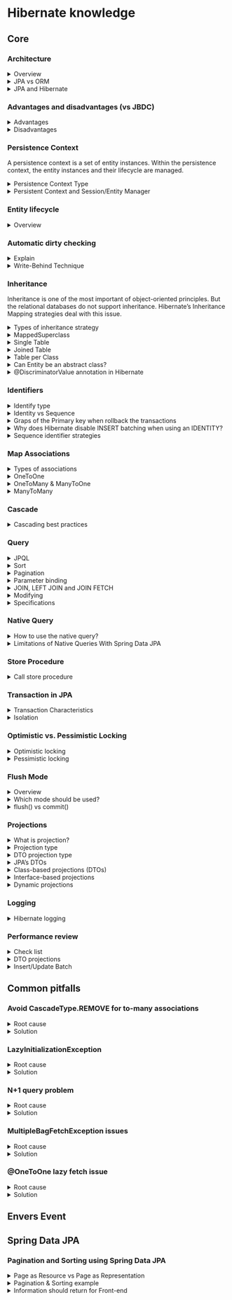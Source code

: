 # Hibernate knowledge
## Core
### Architecture

<details>
  <summary>Overview</summary>
  <br/>
  
  ![](images/architecture_overview.png)
  
</details>

<details>
  <summary>JPA vs ORM</summary>
  <br/>
  
  **ORM:** Object Relational Mapping is concept/process of converting the data from Object oriented language to relational DB and vice versa. It's enables developers to map Java objects to database tables without having to create SQL queries.
  
  **JPA:** The Java Persistence API is a Java specification. JPA is now considered the standard approach for Object to Relational Mapping (ORM).
  
</details>

<details>
  <summary>JPA and Hibernate</summary>
  <br/>

  JPA is a specification for accessing, managing, and persisting data between Java objects and relational databases. While Hibernate is a popular implementation of the JPA specification. It provides the actual functionality defined by JPA.
  
  ![](images/hibernate-jpa.png)
  
  JPA architecture | Hibernate architecture | 
  --- | --- |
  EntityManagerFactory | SessionFactory |
  EntityTransaction | Transaction |
  EntityManager | Session |

</details>

### Advantages and disadvantages (vs JBDC)

<details>
  <summary>Advantages</summary>
  <br/>
  
  + Hibernate supports to build relationships based on the data model.
  + Hibernate supports lot of databases.
  + Hibernate maintains database connection pool.
  + Hibernate has Caching mechanism. Using this number of database hits will be reduced
  + Hibernate generates the SQL on the fly and then automatically executes the necessary SQL statements. 
  
</details>

<details>
  <summary>Disadvantages</summary>
  <br/>
  
  + Lots of API to learn
  + Slower than JDBC
  + Generates complex quires with many joins
  + Not suitable for small project
  
</details>

### Persistence Context

A persistence context is a set of entity instances. Within the persistence context, the entity instances and their lifecycle are managed.

<details>
  <summary>Persistence Context Type</summary>
  <br/>
    
  Persistence contexts are available in two types:

  + Transaction-scoped persistence context (default)
  + Extended-scoped persistence context

</details>

<details>
  <summary>Persistent Context and Session/Entity Manager</summary>
  <br/>
  
  + **Persistent Context** is a run time memory area where Hibernate holds the references of objects (entities). At runtime whenever a session is opened and closed, between those open and close boundaries Hibernate maintains the object in a **Persistence Context**.
  + **Session/EntityManager** provides API to interact with the **enities**. Some APIs are provided by **Session**: _(session -> entities)_
    + Basic CRUD operation
    + Query Execution
    + Control of Transaction
    + Management of Persistent Context
    
    ![](images/entity_manager_&_persistence_context.gif)
  
  Ref: https://tech.lalitbhatt.net/2014/07/hibernate-persistent-context-and-session.html
  
</details>

### Entity lifecycle

<details>
  <summary>Overview</summary>
  <br/>
  
  ![](images/hibernate-entity-lifecycle.jpg)
  
  State | Description | 
  --- | --- |
  New or Transient | Transient entities exist in heap memory as normal Java objects. The persistent context does not track the changes done on them. It don't associcate with any **Session** and not mapped to any database table row.|
  Persistent or Managed | A persistent entity is mapped to a specific database row. Hibernate’s current running **Session** is responsible for tracking all changes. |
  Detached | Detached entities have a representation in the database but these are currently not associcate with any **Session**. |
  Removed | Removed entities are entities that already exist in the database and will be deleted after flushing (commit) |
  
  Ref: https://howtodoinjava.com/hibernate/hibernate-entity-persistence-lifecycle-states/
  
</details>

### Automatic dirty checking
<details>
  <summary>Explain</summary>
  <br/>
  
  For managed entities, Hibernate can auto-detect incoming changes and schedule SQL UPDATES. This mechanism is called automatic dirty checking.
  
  ![](images/defaultflusheventflow.png)
  _At flush time (commit)_
  
  Ref: https://www.codementor.io/@narendrasharma95ns/life-cycle-of-an-entity-object-dirty-checking-in-hibernate-lvh1dh5jz
  
</details>

<details>
  <summary>Write-Behind Technique</summary>
  <br/>
  
  Ref: http://learningviacode.blogspot.com/2012/02/write-behind-technique-in-hibernate.html
  
</details>

### Inheritance

Inheritance is one of the most important of object-oriented principles. But the relational databases do not support inheritance. Hibernate’s Inheritance Mapping strategies deal with this issue.

<details>
  <summary>Types of inheritance strategy</summary>
  <br/>
  
  + MappedSuperclass – the parent classes, can't be entities
  + Single Table – The entities from different classes are placed in a single table.
  + Joined Table – Each class has its table, and querying a subclass entity requires joining the tables.
  + Table per Class – All the properties of a class are in its table, so no join is required.
  
  Ref: https://www.baeldung.com/hibernate-inheritance
  
</details>
<details>
  <summary>MappedSuperclass</summary>
  <br/>
  
  ![](images/mapped-super-class.png)
  
</details>
<details>
  <summary>Single Table</summary>
  <br/>
  
  ![](images/single_table.png)
  
</details>
<details>
  <summary>Joined Table</summary>
  <br/>
  
  ![](images/sub_join_class.png)
  
</details>
<details>
  <summary>Table per Class</summary>
  <br/>
  
  ![](images/table-per-class.png)
  
</details>
<details>
  <summary>Can Entity be an abstract class?</summary>
  <br/>
  
  Perhaps, at the same time, it retains all the properties of the Entity, except that it cannot be directly initialized.
  
</details>
<details>
  <summary>@DiscriminatorValue annotation in Hibernate</summary>
  <br/>
  
  Discriminator is commonly used in `SINGLE_TABLE` inheritance. You need a column to identify the type of the record.
  
  _Example:_ You have a class `Student` and 2 sub-classes: `GoodStudent` and `BadStudent`. Both Good and BadStudent data will be stored in 1 table, but of course we need to know the type and that's when (`DiscriminatorColumn` and) `DiscriminatorValue` will come in.
  
  ```
  @Entity
  @Table(name ="Student")
  @Inheritance(strategy=SINGLE_TABLE)
  @DiscriminatorColumn(discriminatorType = DiscriminatorType.STRING,
      name = "Student_Type")
  public class Student{
       private int id;
       private String name;
  }
  ```
  _Student class_
  
  ```
  @Entity
  @DiscriminatorValue("Bad Student")
  public class BadStudent extends Student{ 
   //code here
  }
  ```
  _Bad Student class_
  
  ```
  @Entity
  @DiscriminatorValue("Good Student")
  public class GoodStudent extends Student{ 
  //code here
  }
  ```
  _Good Student class_
  
  id|Student_Type | Name |
  --|-------------|-------|
  1 |Good Student | Ravi |
  2 |Bad Student  | Sham |
  
  _Result_
  
</details>

### Identifiers

<details>
  <summary>Identify type</summary>
  <br/>
  
  + **Auto:** Let Hibernate pick one of the following strategies.
  + **Identity:** Use an autoincremented database columns.
  + **Sequence:** Use a database sequence.
  + **Table:** Use a database table to simulate a sequence (The table will be stored ids).
  
  Ref: https://thorben-janssen.com/primary-key-mappings-jpa-hibernate/
</details>
<details>
  <summary>Identity vs Sequence</summary>
  <br/>
  
  + **Identity:**
  
  Hibernate will create a sequence and use for primary column is default value.
  ```
  CREATE TABLE public.session
  (
      id bigint NOT NULL DEFAULT nextval('session_id_seq'::regclass),
      ..
  )
  ```
  The next value of the sequence will be called automatically when the record is inserted into the database.
  + **Sequence:**
  
  ```
  select
    nextval ('data_sequence')
  -----------------------------
  insert 
  into
      data
      (data1, data2, data3, data4, data_id) 
  values
      (?, ?, ?, ?, ?)
  ```
  
  Hibernate will create a sequence and select the next value of the sequence before inserting the record into the database.
  
  Note: Only true with **Postgres** database.
  
</details>
<details>
  <summary>Graps of the Primary key when rollback the transactions</summary>
  <br/>
  
  + Ref: https://stackoverflow.com/questions/449346/mysql-auto-increment-does-not-rollback
  + Ref: https://stackoverflow.com/questions/22787153/gaps-in-the-sequence-values-generated-by-jpa-generatedvalue-with-postgresql
  + Ref: https://stackoverflow.com/questions/20636144/are-jpa-and-hibernate-entity-identifiers-reset-to-null-after-a-rollback/67401366#67401366
</details>
<details>
  <summary>Why does Hibernate disable INSERT batching when using an IDENTITY?</summary>
  <br/>
  
  + Ref: https://stackoverflow.com/questions/27697810/why-does-hibernate-disable-insert-batching-when-using-an-identity-identifier-gen
</details>
<details>
  <summary>Sequence identifier strategies</summary>
  <br/>
  
  + Ref: https://vladmihalcea.com/hibernate-hidden-gem-the-pooled-lo-optimizer/
  + Ref: https://vladmihalcea.com/the-hilo-algorithm/
</details>


### Map Associations

<details>
  <summary>Types of associations</summary>
  <br/>
  
  + OneToOne
  + OneToMany
  + ManyToOne
  + ManyToMany
  
  ![](images/relationships.png)
  
</details>
<details>
  <summary>OneToOne</summary>
  <br/>
  
  PK and FK columns are most often indexed, so sharing the PK can reduce the index footprint by half, which is desirable since you want to store all your indexes into memory to speed up index scanning. And EAGER fetching is bad.
  
  The best way to map a `@OneToOne` relationship is to use `@MapsId`. (use the `@JoinColumn` to customize the key name)
  
  While the unidirectional `@OneToOne` association can be fetched lazily, the parent-side of a bidirectional `@OneToOne` association is not (child has `@JoinColumn`, parent - `mappedBy`).
  
  ```
  @Entity(name = "management")
  public class ManagementEntity implements Serializable {

      private static final long serialVersionUID = -495703064152328044L;

      @OneToOne(fetch = FetchType.LAZY, orphanRemoval = true)
      @JoinColumn(name = "data_id")
      @MapsId
      private DataEntity dataEntity;

      @Id
      @Column(name = "management_id")
      private Long managementId; // You’ll notice that the @Id column no longer uses a @GeneratedValue annotation since the identifier is populated with the identifier of the DataEntity association.
      
      ...
  }
  ```
  
  Ref: https://vladmihalcea.com/the-best-way-to-map-a-onetoone-relationship-with-jpa-and-hibernate/
</details>
<details>
  <summary>OneToMany & ManyToOne</summary>
  <br/>
  
  `@ManyToOne` might be just enough. It does not mean this should be the default option for every one-to-many database relationship.
  
  In reality, `@OneToMany` is practical only when many means few.

  _Exmaple:_
  ```
  @Entity
  public class Author {
      @Id
      @GeneratedValue(strategy = GenerationType.IDENTITY)
      private Long id;
  
      @OneToMany(mappedBy = "author")
      private List<Book> books = new ArrayList<>();
  
      // Getters and setters
  }
  ```
  ```
  @Entity
  public class Book {
      @Id
      @GeneratedValue(strategy = GenerationType.IDENTITY)
      private Long id;
  
      private Long authorId;
  
      @ManyToOne(fetch = FetchType.LAZY)
      @JoinColumn(name = "author_id", insertable = false, updatable = false)
      private Author author;
  }
  ```
  
  Note: If not careful, `@ManyToOne` can cause _n+1 select issue_.
  
  + Ref: https://vladmihalcea.com/the-best-way-to-map-a-onetomany-association-with-jpa-and-hibernate/  
  + Ref: https://thorben-janssen.com/best-practices-many-one-one-many-associations-mappings/#Avoid_the_mapping_of_huge_to-many_associations
</details>
<details>
  <summary>ManyToMany</summary>
  <br/>
  
  You should never use a `List` if you model a `Many-to-Many` association. Instead of a `List`, we can use a `Set`.
  
  Avoid the CascadeTypes REMOVE and ALL, which includes REMOVE
  
  ```
  @Entity(name = "post")
  public class Post {
  
      @ManyToMany(cascade = {
          CascadeType.PERSIST,
          CascadeType.MERGE
      })
      @JoinTable(name = "post_tag",
          joinColumns = @JoinColumn(name = "post_id"),
          inverseJoinColumns = @JoinColumn(name = "tag_id")
      )
      private Set<Tag> tags = new TreeSet<>();
      ...
  }
  ```
  
  ```
  @Entity(name = "tag")
  public class Tag {

      @ManyToMany(mappedBy = "tags")
      private Set<Post> posts = new TreeSet<>();
      ...
  }
  ```
  
  + Ref: https://vladmihalcea.com/the-best-way-to-use-the-manytomany-annotation-with-jpa-and-hibernate/
  + Ref: https://thorben-janssen.com/best-practices-for-many-to-many-associations-with-hibernate-and-jpa/
</details>

### Cascade
<details>
  <summary>Cascading best practices</summary>
  <br/>

  1. Cascading only makes sense only for Parent – Child associations (the Parent entity state transition being cascaded to its Child entities). 
  2. Cascading from Child to Parent is not very useful and usually, it’s a mapping code smell.
  3. Use CascadeType.REMOVE and CascadeType.ALL only for to-one associations.
  
  + Ref: https://vladmihalcea.com/a-beginners-guide-to-jpa-and-hibernate-cascade-types/
  + Ref: https://thorben-janssen.com/avoid-cascadetype-delete-many-assocations/#Remove_One_By_One

</details>

### Query
<details>
  <summary>JPQL</summary>
  <br/>
  
  The JPQL (Java Persistence Query Language) is a query language which is used to perform database operations on persistent entities. The role of **JPA** is to transform JPQL into SQL.
  
</details>
<details>
  <summary>Sort</summary>
  <br/>
  
  With Spring Data JPA, you can also add a parameter of type Sort to your method definition
  
  ```
  @Query("FROM Author WHERE firstName = ?1")
  List<Author> findByFirstName(String firstName, Sort sort);
  ```
  
  ```
  Sort sort = new Sort(Direction.ASC, "firstName");
  List<Author> authors = authorRepository.findByFirstName("Thorben", sort);
  ```
  Ref: https://thorben-janssen.com/spring-data-jpa-query-annotation/
</details>
<details>
  <summary>Pagination</summary>
  <br/>
  
  + `LIMIT` clause returns a subset of “n” rows from the query result.
  + `OFFSET` clause placed after the `LIMIT` clause skips "m" number of rows before returning the result query.
  
  ```
  Pageable pageable = PageRequest.of(0, 5, Sort.by("price").descending().and(Sort.by("name")));
  
  Page<Product> allProducts = productRepository.findAll(pageable);
  ```
  
  _Note:_
  1. `offset` in `Pageable` equal `pageIndex * pageSize`
  2. Pagination must use the same order type for all `PageRequest`
  3. When using `JOIN FETCH` with Pagination, it will fetch all associations and make memory increase.
  
  + Ref: https://thorben-janssen.com/pagination-jpa-hibernate/
  + Ref: https://www.baeldung.com/spring-data-jpa-pagination-sorting
</details>
<details>
  <summary>Parameter binding</summary>
  <br/>
  
  Two way to use the parameter binding:
  1. Binding paramter with positions
  2. Binding paramter with `@Param`
  
  ```
    @Query("FROM Author WHERE firstName = ?1")
    List<Author> findByFirstName(String firstName); // position
 
    @Query("SELECT a FROM Author a WHERE firstName = :firstName AND lastName = :lastName")
    List<Author> findByFirstNameAndLastName(@Param("lastName") String firstName, @Param("firstName") String lastName); // @Param
  ```
  
  + Ref: https://thorben-janssen.com/spring-data-jpa-query-annotation/
</details>
<details>
  <summary>JOIN, LEFT JOIN and JOIN FETCH</summary>
  <br/>
  
  + **JOIN:** It's similar with `JOIN` in SQL.
  
  _**Example:**  SELECT a FROM Author a JOIN a.books b WHERE b.title LIKE '%Hibernate%'_
  
  + **LEFT JOIN:** `LEFT JOIN` statement is similar to the `JOIN` statement. The main difference is that a `LEFT JOIN` statement includes all rows of the entity or table referenced on the left side of the statement.
  
  _**Example:**  SELECT a, b FROM Author a LEFT JOIN a.books b WHERE a.lastName = 'Janssen'_
  
  + **FETCH JOIN:** It not only join the 2 database tables within the query but to also initialize the association on the returned entity.
  
  _**Example:**  SELECT a FROM Author a JOIN FETCH a.books b WHERE b.title LIKE '%Hibernate%'_
  
  _Note:_
  1. Hibernate will generate a `CROSS JOIN` for a implicit join. Prefer to always use an explicit JOIN instead.
  
  _**Example:** SELECT s FROM session s WHERE s.managementEntity.managementId = ?1 (implicit join)_ 
  
  + Ref: https://thorben-janssen.com/hibernate-tips-difference-join-left-join-fetch-join/
  + Ref: https://stackoverflow.com/questions/17431312/what-is-the-difference-between-join-and-join-fetch-when-using-jpa-and-hibernate
</details>
<details>
  <summary>Modifying</summary>
  <br/>
  
  When you use the `UPDATE`/`INSERT` statement, it requires an additional @Modifying annotation.
  
  ```
    @Query("UPDATE Author SET firstName = :prefix || firstName")
    @Modifying
    void addPrefixToFirstName(@Param("prefix") String prefix);
  ```
  + Ref: https://thorben-janssen.com/spring-data-jpa-query-annotation/
</details>

<details>
  <summary>Specifications</summary>
  <br/>

  ```
  public interface CustomerRepository extends CrudRepository<Customer, Long>, JpaSpecificationExecutor<Customer> {
   …
  }
  ```

  ```
  public class BookSpecifications {

    public static Specification<Book> hasTitle(String title) {
        return (root, query, criteriaBuilder) -> 
            criteriaBuilder.equal(root.get("title"), title);
    }
  }
  ```
  
  + Ref: https://thorben-janssen.com/hibernate-query-spaces/
  
</details>

### Native Query
<details>
  <summary>How to use the native query?</summary>
  <br/>
  
  Enable the `nativeQuery` attribute in the `@Query`.
  
  Ref: https://thorben-janssen.com/native-queries-with-spring-data-jpa/
  
</details>
<details>
  <summary>Limitations of Native Queries With Spring Data JPA</summary>
  <br/>
  
  1. Pagination of native query results requires an extra step.
  
  You need to provide a count query that returns the total number of records.
  
  ```
    @Query(value="select * from author a where a.last_name= ?1", 
        countQuery = "select count(id) from author a where a.last_name= ?1", 
        nativeQuery = true)
    Page<Author> getAuthorsByLastName(String lastname, Pageable page);
  ```
  
  2. Spring Data JPA doesn’t support dynamic sorting for native SQL statements.
  
  When working with a JPQL query, you can add a parameter of type `Sort` to your repository method. This enables you to define the sorting criteria at runtime.
  
  Unfortunately, Spring Data JPA doesn’t support this feature for native queries.
  
  Ref: https://thorben-janssen.com/native-queries-with-spring-data-jpa/
  
</details>

### 
  
### Store Procedure
<details>
  <summary>Call store procedure</summary>
  <br/>
  
  ```
  CREATE PROCEDURE GET_TOTAL_CARS_BY_MODEL(IN model_in VARCHAR(50), OUT count_out INT)
  BEGIN
      SELECT COUNT(*) into count_out from car WHERE model = model_in;
  END
  ```
  _Define the store procedure_
  
  ```
  @Procedure(procedureName = "GET_TOTAL_CARS_BY_MODEL")
  int getTotalCarsByModelProcedureName(String model);
  ```
  _Use the store procedure in Repository_
  
  ```
  @Query(value = "CALL FIND_CARS_AFTER_YEAR(:year_in);", nativeQuery = true)
  List<Car> findCarsAfterYear(@Param("year_in") Integer year_in);
  ```
  _Use the store procedure with `@Query`_
  
  + Ref: https://thorben-janssen.com/hibernate-query-spaces/
  + Ref: https://www.baeldung.com/spring-data-jpa-stored-procedures
</details>

### Transaction in JPA

<details>
  <summary>Transaction Characteristics</summary>
  <br/>
  
  1. Atomicity - _Either all operations complete successfully of the transaction fails and the db in unchanged._
  2. Consistency - _The db state must be valid after the transaction. All constraints must be satisfied._
  3. Durability - _Data written by a sucessful transaction must e recorded in persistennt storage._
  4. Isolation - _Concurrent transaction must not affect each other._
  + Ref: 
</details>
  
<details>
  <summary>Isolation</summary>
  <br/>
  
  Isolation is one of the four property of a database transaction, where at its highest level, a perfect isolation ensures that all concurrent transactions will not affect each other. But there are several ways that a transaction can be interfered by other transactions that runs simultaneously with it. This is called `read phenomenon`.
  
  Phenomenon          | Description | 
  ---                 | ---         | 
  Dirty read          | A transaction **reads** data written by other concurrent **uncommitted** transaction |
  Non-repeatable read | A transaction **reads** the **same row twice** and sees different value because it has been **modified** by other **committed** transaction |
  Phantom read        | A transaction re-executes a query to find rows that satisfy a condition and sees a different set of rows, due to changes by other committed transaction |
  Serialization       |             |
  
  + Ref: https://dev.to/techschoolguru/understand-isolation-levels-read-phenomena-in-mysql-postgres-c2e#acid-property
</details>  

### Optimistic vs. Pessimistic Locking
<details>
  <summary>Optimistic locking</summary>
  <br/>
  
  + Ref: https://vladmihalcea.com/optimistic-vs-pessimistic-locking/
</details>
<details>
  <summary>Pessimistic locking</summary>
  <br/>
  
</details>

### Flush Mode
  
<details>
  <summary>Overview</summary>
  <br/>
  
  Flushing is the process of synchronizing the state of the persistence context with the underlying database.
  
  Mode | Description | Note
  --- | --- | --- | 
  AUTO | It flushes the changed entities before committing a transaction and before executing a query related to an entity that has any pending changes | supported by JPA and Hibernate (DEFAULT) Similar.
  COMMIT | It flushes the changed entities before committing a transaction but doesn't execute any pending changes before a query | supported by JPA and Hibernate.
  ALWAYS | It's similar `AUTO` mode. But it will execute with every query | supported by Hibernate.
  MANUAL | It deactivates all automatic flushes and requires the application to trigger the flushes automatically. | supported by Hibernate (high risks)
  
  _Note:_
  + `flush()` is called only after executing a JPQL query or a Criteria Query.
  + If you use default functions in `JpaRepository`, you must call the `flush()` function manually.
  
  Ref: https://thorben-janssen.com/flushmode-in-jpa-and-hibernate/
</details>
<details>
  <summary>Which mode should be used?</summary>
  <br/>
  
  By default, the **FlushMode** is set to `AUTO`, and I recommend you **DON’T** change it.
  
</details>
<details>
  <summary>flush() vs commit()</summary>
  <br/>
  
  + `flush()` will synchronize your database with the current state of object/objects held in the memory but it does not commit the transaction.
  + `commit()` will make data stored in the database permanent.
  
  Ref: https://stackoverflow.com/questions/14581865/hibernate-flush-and-commit
</details>
  
### Projections
<details>
  <summary>What is projection?</summary>
  <br/>
  
  
  
  Ref: https://docs.spring.io/spring-data/jpa/docs/current/reference/html/#projections
</details>
<details>
  <summary>Projection type</summary>
  <br/>
  
  1. **Scalar projection**: that consists of one or more database columns that are returned as an Object[].
  2. **DTO projection**: that consists that selects all database columns mapped by an entity class.of one or more database columns. It uses them to call a constructor and returns one or more unmanaged objects.
  3. **Entity projection**: that selects all database columns mapped by an entity class.
  
  _Note:_ Entity projections are great for all **write operations**. But **read-only operations** should be handled differently. Hibernate doesn’t need to manage any states or **perform dirty checks** if you just want to read some data from the database. So, `DTO projection` should be the better projection for reading your data.
  
  + Ref: https://thorben-janssen.com/spring-data-jpa-query-projections/#JPA8217s_DTOs
  + Ref: https://thorben-janssen.com/entities-dtos-use-projection/
</details>  
<details>
  <summary>DTO projection type</summary>
  <br/>

  + JPA’s DTOs
  + Class-based Projections (DTOs)
  + Interface-based Projections
  
</details>
<details>
  <summary>JPA’s DTOs</summary>
  <br/>
  
  A DTO class typically only defines a set of attributes, getter methods, a constructor that sets all attributes.
  ```
  public class AuthorSummaryDTO {
     
    private String firstName;
    private String lastName;
     
    public AuthorSummaryDTO(String firstName, String lastName) {
        this.firstName = firstName;
        this.lastName = lastName;
    }
     
    public String getFirstName() {
        return firstName;
    }

    public String getLastName() {
        return lastName;
    }
  }
  ```
  To use this class as a projection with plain JPA, you need to use a constructor expression in your query
  ```
  @Query("SELECT new com.thorben.janssen.spring.jpa.projections.dto.AuthorSummaryDTO(a.firstName, a.lastName) FROM Author a WHERE a.firstName = :firstName")
  List<AuthorSummaryDTO> findByFirstName(String firstName);
  ```
  Ref: https://thorben-janssen.com/spring-data-jpa-query-projections/#JPA8217s_DTOs
</details>
<details>
  <summary>Class-based projections (DTOs)</summary>
  <br/>
  
  You can use DTO projections in a derived query without a constructor expression. As long as the DTO class has **only one constructor** and its parameter names **match** your entity class’s attribute names.
  ```
  @Repository
  public interface AuthorRepository extends CrudRepository<Author, Long> {

      List<AuthorSummaryDTO> findByFirstName(String firstName);
  }
  ```
  + Ref: https://docs.spring.io/spring-data/jpa/docs/current/reference/html/#projections.dtos
  + Ref: https://thorben-janssen.com/spring-data-jpa-query-projections/#Spring_Data8217s_Simplified_DTOs
</details>
<details>
  <summary>Interface-based projections</summary>
  <br/>
  
  You can also use an interface as your DTO projection. As long as your interface only defines getter methods for basic attributes. 
  
  In addition, **the name of that method** has to be identical to that of a **getter method** defined on the **entity** class.
  
  ```
  public interface AuthorView {
  
    String getFirstName(); // the method name must be similar to entity class (Author)
  
    String getLastName();
  }
  ```
  ```
  @Repository
  public interface AuthorRepository extends CrudRepository<Author, Long> {

      AuthorView  findViewByFirstName(String firstName);
  }
  ```
  Ref: https://docs.spring.io/spring-data/jpa/docs/current/reference/html/#projections.interfaces
</details>
<details>
  <summary>Dynamic projections</summary>
  <br/>
  
  ```
  @Repository
  public interface AuthorRepository extends CrudRepository<Author, Long> {
      <T> T findByLastName(String lastName, Class<T> type);   
  }
  ```
  Ref: https://docs.spring.io/spring-data/jpa/docs/current/reference/html/#projections.dtos
</details> 

### Logging
<details>
  <summary>Hibernate logging</summary>
  <br/>

  ```
  spring:
    jpa:
      show-sql: true
      properties.hibernate.format_sql: true
  logging:
    level:
      org.hibernate.type.descriptor.sql: trace
      logger.org.hibernate.SQL: debug
      org.springframework.orm.jpa: debug
      org.hibernate.engine.transaction.internal: debug
      org.hibernate.resource.jdbc.internal.AbstractLogicalConnectionImplementor: trace
      org.springframework.transaction.interceptor.TransactionAspectSupport: debug
  ```
  
  Ref: https://vladmihalcea.com/the-best-way-to-log-jdbc-statements/
  
</details>

### Performance review
<details>
  <summary>Check list</summary>
  <br/>
  
  + Ref: https://vladmihalcea.com/hibernate-performance-tuning-tips/
  + Ref: https://thorben-janssen.com/tips-to-boost-your-hibernate-performance/
  
</details>
<details>
  <summary>DTO projections</summary>
  <br/>
  
  Ref: https://thorben-janssen.com/entities-dtos-use-projection/
</details>
<details>
  <summary>Insert/Update Batch</summary>
  <br/>
  
  ```
  spring:
    jpa:
      properties:
        hibernate: 
          jdbc.batch_size: 5 # Hibernate will silently disable batch inserts if we use GenerationType.IDENTITY
          order_inserts: true
          order_updates: true
          batch_versioned_data: true
  ```
  + Ref: https://stackoverflow.com/questions/50772230/how-to-do-bulk-multi-row-inserts-with-jparepository
  + Ref: https://www.baeldung.com/jpa-hibernate-batch-insert-update
</details>
 
## Common pitfalls
### Avoid CascadeType.REMOVE for to-many associations
<details>
  <summary>Root cause</summary>
  <br/>
  
  
  
</details>
<details>
  <summary>Solution</summary>
  <br/>
  
  Ref: https://thorben-janssen.com/avoid-cascadetype-delete-many-assocations/
</details>
  
### LazyInitializationException

<details>
  <summary>Root cause</summary>
  <br/>
  
  Hibernate throws the LazyInitializationException when it needs to initialize a lazily fetched association to another entity without an active session context.
  
  ```
  EntityManager em = emf.createEntityManager();
  em.getTransaction().begin(); // open session

  TypedQuery<Author> q = em.createQuery(
          "SELECT a FROM Author a",
          Author.class);
  List<Author> authors = q.getResultList();
  em.getTransaction().commit();
  em.close(); //session is closed

  for (Author author : authors) {
      List<Book> books = author.getBooks();
      log.info("... the next line will throw LazyInitializationException ...");
      books.size();
  }
  ```

  Ref: https://thorben-janssen.com/lazyinitializationexception/#:~:text=Hibernate%20throws%20the%20LazyInitializationException%20when,client%20application%20or%20web%20layer.
  
</details>
<details>
  <summary>Solution</summary>
  <br/>
  
  1. Make sure to load all associated entities in before closing the session (LEFT JOIN FETCH clause, `@NamedEntityGraph` or the _EntityGraph_ API.)
  2. Use a DTO projection instead of entities. DTOs don’t support lazy loading
  
</details>

### N+1 query problem
<details>
  <summary>Root cause</summary>
  <br/>
  
  The N+1 query problem happens when the data access framework executed N additional SQL statements to fetch the same data that could have been retrieved when executing the primary SQL query.
  
  _For example:_
  We have a relationship `one-to-many` company -> employees. 
  
  If we select all employees in the database.
  ```
  List<Employee> employees = employeeRepository.findAll();
  ```
  And, laster, we decide to fetch associated `company` for each employee.
  
  ```
  for (Employee employee : employees) {
    employee.getCompany();
  }
  ```
  _Query_
  
  ```
  SELECT * FROM employee

  // trigger the N+1 query issue
  SELECT * FROM company c WHERE c.id = 1
  SELECT * FROM company c WHERE c.id = 2
  SELECT * FROM company c WHERE c.id = 3
  SELECT * FROM company c WHERE c.id = 4
  ```
  Ref: https://vladmihalcea.com/n-plus-1-query-problem/
</details>
<details>
  <summary>Solution</summary>
  <br/>
  All we need to do is extract all the data you need in the original SQL query
  
  ```
  List<Employee> employees = entityManager.createNativeQuery("""
      SELECT *
      FROM employee emp
      JOIN company c ON emp.company_id = c.id
      """, Employee.class)
  .getResultList();

  for (Employee employee : employees) {
      LOGGER.info("{}", employee);
  }
  ```
</details>

### MultipleBagFetchException issues
<details>
  <summary>Root cause</summary>
  <br/>
  
  In Hibernate, the collection type is called a _Bag_ if the elements in List are unordered. Otherwise, it's called a _List_. If we try to fetch multiple of these bags (_*ToMany_), Hibernate will throws a `MultipleBagFetchException`.

  Example: 
  ```
  public interface ManagementRepository extends JpaRepository<ManagementEntity, Long> {

    @EntityGraph(attributePaths = {"sessions", "users"})
    ManagementEntity findById(Long managementId);

  }
  ```
  In this example, `ManagementEntity` is one to many with `SessionEntity` and `UserEntity`. When we use the `@EntityGraph` to try to fetch early sessions and users. And we will create a multiple of bags then Hibernate will throws `MultipleBagFetchException`.
</details>
<details>
  <summary>Solution</summary>
  <br/>

  + If the collections only contain a small number of elements, we can consider to use _`java.util.Set`_. Hibernate can then fetch multiple collections in 1 query.
  + If at least one of collection contains a lot of elements, we have to split multiple queries to different parts (_in this case is 2 parts_).
</details>

### @OneToOne lazy fetch issue
<details>
  <summary>Root cause</summary>
  <br/>
  
  In unidirectional @OneToOne association, Hibernate supports loading lazy as expected. But in the unidirectional association, the parsent (child has `@JoinColumn`, parent - `mappedBy`) side is not. Even when specifying that the association is not `optional` and we have the `FetchType.LAZY`. The parent-side association behaves like a `FetchType.EAGER` relationship.
  
  Example: 
  ```
  @Entity
  public class Book {
   
      @Id
      @GeneratedValue
      private Long id;
   
      @OneToOne(mappedBy = "book", fetch = FetchType.LAZY) // the FetchType.LAZY is not effect.
      private Manuscript manuscript;
   
      ...
  }
  ```
</details>
<details>
  <summary>Solution</summary>
  <br/>
  
  + Use the unidirectional association and query from the child site
  + Share the Primary Key in a One-to-One Association
</details>

## Envers Event
## Spring Data JPA
### Pagination and Sorting using Spring Data JPA

<details>
  <summary>Page as Resource vs Page as Representation</summary>
  <br/>

  In high level we have following three options to build the pagination.

  + `http://domainname/products?page=1` _(standard)_
  + `http://domainname/products/page/1?sort_by=date`
  + `http://domainname/products/date/page/1`

  Keeping in mind that **a page isn’t a Resource**. We’ll use the standard way by encoding the paging information in a URI query.
  
</details>

<details>
  <summary>Pagination & Sorting example</summary>
  <br/>

  ```
  @GetMapping("/api/products")
  public ResponseEntity<Page<Product>> getProducts(@PageableDefault(page = 1, size = 20, sort = "name", direction = Sort.Direction.DESC) Pageable pageable) {
      Page<Product> products = productService.getProducts(pageable);
      return ResponseEntity.ok(products);
  }
  ```

  URL: `/api/products?page=2&size=50&sort=price&direction=ASC`
</details>
<details>
  <summary>Information should return for Front-end</summary>
  <br/>

  + `number`: The current page number (zero-based).
  + `size`: The size of the page (number of elements per page).
  + `totalPages`: The total number of pages available.
  + `totalElements`: The total number of elements across all pages.
  + `isLast`: Checks if this is the last page.
  
</details>
